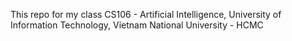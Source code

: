 This repo for my class CS106 - Artificial Intelligence, University of Information Technology, Vietnam National University - HCMC
